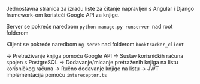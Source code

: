 Jednostavna stranica za izradu liste za čitanje napravljen s Angular i Django framework-om koristeći Google API za knjige.

Server se pokreće naredbom `python manage.py runserver `nad root folderom

Klijent se pokreće naredbom `ng serve` nad folderom `booktracker_client`


-> Pretraživanje knjiga pomoću Google API
-> Sustav korisničkih računa spojen s PostgreSQL
-> Dodavanje/micanje pretraženih knjiga na listu korisničkog računa
-> Ručno dodavanje knjige na listu
-> JWT implementacija pomoću `intereceptor.ts`
